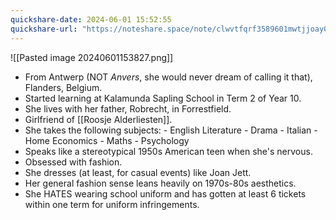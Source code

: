 ```yaml
---
quickshare-date: 2024-06-01 15:52:55
quickshare-url: "https://noteshare.space/note/clwvtfqrf3589601mwtjjoay0t#iNw2U71fbmuUKC6xoid7gkwa4OrQBQaYvFKsxZc2xkM"
---
```

![[Pasted image 20240601153827.png]]
- From Antwerp (NOT *Anvers*, she would never dream of calling it that), Flanders, Belgium.
-  Started learning at Kalamunda Sapling School in Term 2 of Year 10.
- She lives with her father, Robrecht, in Forrestfield.
- Girlfriend of [[Roosje Alderliesten]].
-  She takes the following subjects:
                           - English Literature
                          - Drama
                           - Italian
                           - Home Economics
                           - Maths
                           - Psychology
-  Speaks like a stereotypical 1950s American teen when she's nervous.
- Obsessed with fashion.
- She dresses (at least, for casual events) like Joan Jett.
- Her general fashion sense leans heavily on 1970s-80s aesthetics.
- She HATES wearing school uniform and has gotten at least 6 tickets within one term for uniform infringements.